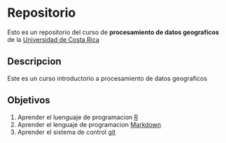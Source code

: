 # Repositorio

Esto es un repositorio del curso de **procesamiento de datos geograficos** de la [Universidad de Costa Rica](https://www.ucr.ac.cr/)

## Descripcion
Este es un curso introductorio a procesamiento de datos geograficos 

## Objetivos
1. Aprender el luenguaje de programacion [R](https://www.r-project.org/)
2. Aprender el lenguaje de programacion [Markdown](https://markdown.es/)
3. Aprender el sistema de control [git](https://git-scm.com/)
